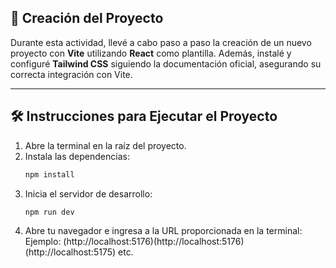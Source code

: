 ## 🚀 Creación del Proyecto

Durante esta actividad, llevé a cabo paso a paso la creación de un nuevo proyecto con **Vite** utilizando **React** como plantilla. Además, instalé y configuré **Tailwind CSS** siguiendo la documentación oficial, asegurando su correcta integración con Vite.

---

## 🛠️ Instrucciones para Ejecutar el Proyecto

1. Abre la terminal en la raíz del proyecto.
2. Instala las dependencias:
    ```bash
   npm install
    
3. Inicia el servidor de desarrollo:
   ```bash
   npm run dev

5. Abre tu navegador e ingresa a la URL proporcionada en la terminal:
   Ejemplo: (http://localhost:5176)(http://localhost:5176)(http://localhost:5175) etc.
   
